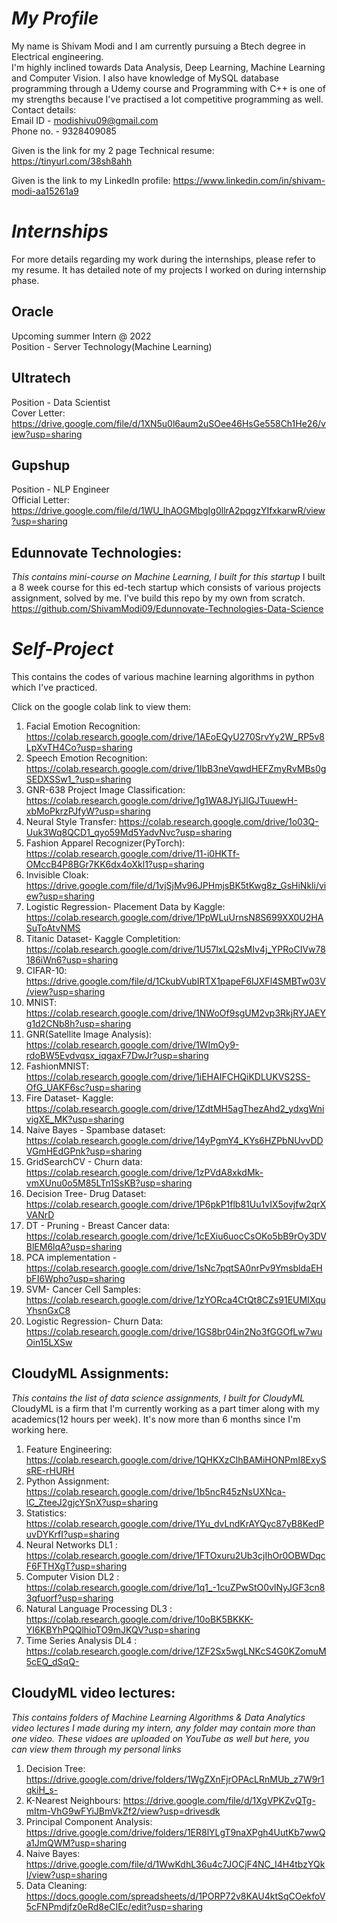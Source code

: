 # _My Profile_

My name is Shivam Modi and I am currently pursuing a Btech degree in Electrical engineering.</br>
I'm highly inclined towards Data Analysis, Deep Learning, Machine Learning and Computer Vision. I also have knowledge of MySQL database programming through a Udemy course and Programming with C++ is one of my strengths because I've practised a lot competitive programming as well.</br>
Contact details:</br>
Email ID - modishivu09@gmail.com</br>
Phone no. - 9328409085

Given is the link for my 2 page Technical resume:
https://tinyurl.com/38sh8ahh

Given is the link to my LinkedIn profile:
https://www.linkedin.com/in/shivam-modi-aa15261a9

# _Internships_
For more details regarding my work during the internships, please refer to my resume. It has detailed note of my projects I worked on during internship phase.
## Oracle
Upcoming summer Intern @ 2022</br>
Position - Server Technology(Machine Learning)

## Ultratech
Position - Data Scientist</br>
Cover Letter: https://drive.google.com/file/d/1XN5u0l6aum2uSOee46HsGe558Ch1He26/view?usp=sharing

## Gupshup
Position - NLP Engineer</br>
Official Letter: https://drive.google.com/file/d/1WU_lhAOGMbgIg0llrA2pqgzYIfxkarwR/view?usp=sharing

## Edunnovate Technologies:
_This contains mini-course on Machine Learning, I built for this startup_
I built a 8 week course for this ed-tech startup which consists of various projects assignment, solved by me. I've build this repo by my own from scratch.
https://github.com/ShivamModi09/Edunnovate-Technologies-Data-Science

# _Self-Project_

This contains the codes of various machine learning algorithms in python which I've practiced.

Click on the google colab link to view them:

1) Facial Emotion Recognition: https://colab.research.google.com/drive/1AEoEQyU270SrvYy2W_RP5v8LpXvTH4Co?usp=sharing
2) Speech Emotion Recognition: https://colab.research.google.com/drive/1IbB3neVqwdHEFZmyRvMBs0gSEDXSSw1_?usp=sharing
3) GNR-638 Project Image Classification: https://colab.research.google.com/drive/1g1WA8JYjJlGJTuuewH-xbMoPkrzPJfyW?usp=sharing
4) Neural Style Transfer: https://colab.research.google.com/drive/1o03Q-Uuk3Wq8QCD1_qyo59Md5YadvNvc?usp=sharing
5) Fashion Apparel Recognizer(PyTorch): https://colab.research.google.com/drive/11-i0HKTf-OMccB4P8BGr7KK6dx4oXkl1?usp=sharing
6) Invisible Cloak: https://drive.google.com/file/d/1vjSjMv96JPHmjsBK5tKwg8z_GsHiNkli/view?usp=sharing
7) Logistic Regression- Placement Data by Kaggle: https://colab.research.google.com/drive/1PpWLuUrnsN8S699XX0U2HASuToAtvNMS
8) Titanic Dataset- Kaggle Completition: https://colab.research.google.com/drive/1U57lxLQ2sMIv4j_YPRoCIVw78186iWn6?usp=sharing
9) CIFAR-10: https://drive.google.com/file/d/1CkubVubIRTX1papeF6IJXFl4SMBTw03V/view?usp=sharing
10) MNIST: https://colab.research.google.com/drive/1NWoOf9sgUM2vp3RkjRYJAEYg1d2CNb8h?usp=sharing
11) GNR(Satellite Image Analysis): https://colab.research.google.com/drive/1WImOy9-rdoBW5Evdvqsx_iqgaxF7DwJr?usp=sharing
12) FashionMNIST: https://colab.research.google.com/drive/1iEHAIFCHQiKDLUKVS2SS-OfG_UAKF6sc?usp=sharing 
13) Fire Dataset- Kaggle: https://colab.research.google.com/drive/1ZdtMH5agThezAhd2_ydxgWnivigXE_MK?usp=sharing
14) Naive Bayes - Spambase dataset: https://colab.research.google.com/drive/14yPgmY4_KYs6HZPbNUvvDDVGmHEdGPnk?usp=sharing
15) GridSearchCV - Churn data: https://colab.research.google.com/drive/1zPVdA8xkdMk-vmXUnu0o5M85LTn1SsKB?usp=sharing
16) Decision Tree- Drug Dataset: https://colab.research.google.com/drive/1P6pkP1flb81Uu1vIX5ovjfw2qrXVANrD
17) DT - Pruning - Breast Cancer data: https://colab.research.google.com/drive/1cEXiu6uocCsOKo5bB9rOy3DVBlEM6lqA?usp=sharing
18) PCA implementation - https://colab.research.google.com/drive/1sNc7pqtSA0nrPv9YmsbldaEHbFI6Wpho?usp=sharing
19) SVM- Cancer Cell Samples: https://colab.research.google.com/drive/1zYORca4CtQt8CZs91EUMIXquYhsnGxC8
20) Logistic Regression- Churn Data: https://colab.research.google.com/drive/1GS8br04in2No3fGGOfLw7wuOin15LXSw

 ## CloudyML Assignments:
 _This contains the list of data science assignments, I built for CloudyML_</br>
 CloudyML is a firm that I'm currently working as a part timer along with my academics(12 hours per week). It's now more than 6 months since I'm working here.
 
 1) Feature Engineering: https://colab.research.google.com/drive/1QHKXzClhBAMiHONPmI8ExySsRE-rHURH
 2) Python Assignment: https://colab.research.google.com/drive/1b5ncR45zNsUXNca-lC_ZteeJ2gjcYSnX?usp=sharing
 3) Statistics: https://colab.research.google.com/drive/1Yu_dvLndKrAYQyc87yB8KedPuvDYKrfI?usp=sharing
 4) Neural Networks DL1 : https://colab.research.google.com/drive/1FTOxuru2Ub3cjIhOr0OBWDqcF6FTHXgT?usp=sharing
 5) Computer Vision DL2 : https://colab.research.google.com/drive/1q1_-1cuZPwStO0vlNyJGF3cn83qfuorf?usp=sharing
 6) Natural Language Processing DL3 : https://colab.research.google.com/drive/10oBK5BKKK-YI6KBYhPQQlhioTO9mJKQV?usp=sharing
 7) Time Series Analysis DL4 : https://colab.research.google.com/drive/1ZF2Sx5wgLNKcS4G0KZomuM5cEQ_dSqQ-

## CloudyML video lectures:
_This contains folders of Machine Learning Algorithms & Data Analytics video lectures I made during my intern, any folder may contain more than one video. These vidoes are uploaded on YouTube as well but here, you can view them through my personal links_

1) Decision Tree: https://drive.google.com/drive/folders/1WgZXnFjrOPAcLRnMUb_z7W9r1qkiH_s-
2) K-Nearest Neighbours: https://drive.google.com/file/d/1XgVPKZvQTg-mItm-VhG9wFYiJBmVkZf2/view?usp=drivesdk
3) Principal Component Analysis: https://drive.google.com/drive/folders/1ER8lYLgT9naXPgh4UutKb7wwQa1JmQWM?usp=sharing
4) Naive Bayes: https://drive.google.com/file/d/1WwKdhL36u4c7JOCjF4NC_I4H4tbzYQkI/view?usp=sharing
5) Data Cleaning: https://docs.google.com/spreadsheets/d/1PORP72v8KAU4ktSqCOekfoV5cFNPmdjfz0eRd8eCIEc/edit?usp=sharing


